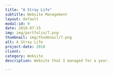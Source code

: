 ```yaml
---
title: "A Stray Life"
subtitle: Website Management
layout: default
modal-id: 9
date: 2018-07-15
img: img/portfolio/7.png
thumbnail: img/thumbnail/7.png
alt: A Stray Life
project-date: 2018
client: -
category: Website
description: Website that I managed for a year.

---
```

